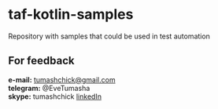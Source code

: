 # taf-kotlin-samples

Repository with samples that could be used in test automation

## For feedback

**e-mail:** tumashchick@gmail.com  
**telegram:** @EveTumasha  
**skype:** tumashchick
[linkedIn](https://www.linkedin.com/in/tumashchick-yauhen/)
